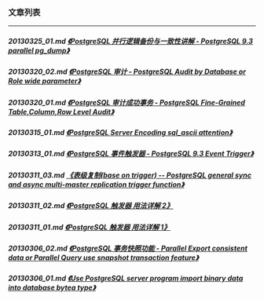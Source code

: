 ### 文章列表  
----  
##### 20130325_01.md   [《PostgreSQL 并行逻辑备份与一致性讲解 - PostgreSQL 9.3 parallel pg_dump》](20130325_01.md)  
##### 20130320_02.md   [《PostgreSQL 审计 - PostgreSQL Audit by Database or Role wide parameter》](20130320_02.md)  
##### 20130320_01.md   [《PostgreSQL 审计成功事务 - PostgreSQL Fine-Grained Table,Column,Row Level Audit》](20130320_01.md)  
##### 20130315_01.md   [《PostgreSQL Server Encoding sql_ascii attention》](20130315_01.md)  
##### 20130313_01.md   [《PostgreSQL 事件触发器 - PostgreSQL 9.3 Event Trigger》](20130313_01.md)  
##### 20130311_03.md   [《表级复制(base on trigger) -- PostgreSQL general sync and async multi-master replication trigger function》](20130311_03.md)  
##### 20130311_02.md   [《PostgreSQL 触发器 用法详解 2》](20130311_02.md)  
##### 20130311_01.md   [《PostgreSQL 触发器 用法详解 1》](20130311_01.md)  
##### 20130306_02.md   [《PostgreSQL 事务快照功能 - Parallel Export consistent data or Parallel Query use snapshot transaction feature》](20130306_02.md)  
##### 20130306_01.md   [《Use PostgreSQL server program import binary data into database bytea type》](20130306_01.md)  
